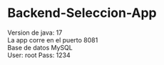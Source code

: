 # Backend-Seleccion-App <br>
Version de java: 17 <br>
La app corre en el puerto 8081 <br>
Base de datos MySQL <br>
 User: root
 Pass: 1234
